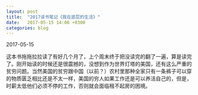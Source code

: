 ```yaml
---
layout: post
title:  "2017读书笔记《我在底层的生活》"
date:   2017-05-15 14:06 +0300
categories: blog
---
```


2017-05-15

这本书拖拖拉拉读了有好几个月了，上个周末终于把没读完的翻了一遍，算是读完了。刚开始读的时候还是很震撼的，没想到作为世界灯塔的美国，还有这么严重的贫穷问题。当然美国的贫穷跟中国（以前？）农村里那种全家只有一条裤子可以穿的物质匮乏相比还是不太一样，美国的穷人如果工作还是可以养活自己的，但是，时薪太低他们必须不停的工作，否则就会面临租不起房的困境。




<!--end-->
